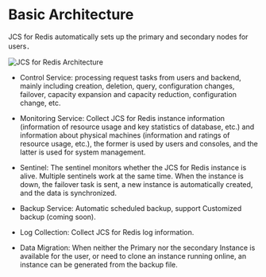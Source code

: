 # Basic Architecture

JCS for Redis automatically sets up the primary and secondary nodes for users．



![JCS for Redis Architecture](https://github.com/jdcloudcom/cn/tree/edit/image/Redis/redis-basicInfras.png)


 - Control Service: processing request tasks from users and backend, mainly including creation, deletion, query, configuration changes, failover, capacity expansion and capacity reduction, configuration change, etc.

 - Monitoring Service: Collect JCS for Redis instance information (information of resource usage and key statistics of database, etc.) and information about physical machines (information and ratings of resource usage, etc.), the former is used by users and consoles, and the latter is used for system management.

 - Sentinel: The sentinel monitors whether the JCS for Redis instance is alive. Multiple sentinels work at the same time. When the instance is down, the failover task is sent, a new instance is automatically created, and the data is synchronized.

 - Backup Service: Automatic scheduled backup, support Customized backup (coming soon).

 - Log Collection: Collect JCS for Redis log information.

 - Data Migration: When neither the Primary nor the secondary Instance is available for the user, or need to clone an instance running online, an instance can be generated from the backup file.
